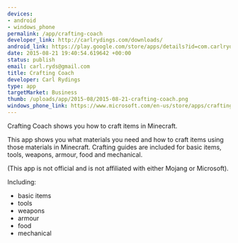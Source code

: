 ```yaml
--- 
devices: 
- android
- windows_phone
permalink: /app/crafting-coach
developer_link: http://carlrydings.com/downloads/
android_link: https://play.google.com/store/apps/details?id=com.carlrydings.craftingguideforminecraft
date: 2015-08-21 19:40:54.619642 +00:00
status: publish
email: carl.ryds@gmail.com
title: Crafting Coach
developer: Carl Rydings
type: app
targetMarket: Business
thumb: /uploads/app/2015-08/2015-08-21-crafting-coach.png
windows_phone_link: https://www.microsoft.com/en-us/store/apps/crafting-coach/9nblggh1z0w3
---
```


Crafting Coach shows you how to craft items in Minecraft.

This app shows you what materials you need and how to craft items using those materials in Minecraft. Crafting guides are included for basic items, tools, weapons, armour, food and mechanical. 

(This app is not official and is not affiliated with either Mojang or Microsoft).

Including: 

- basic items
- tools
- weapons
- armour
- food 
- mechanical
